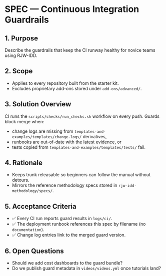 # SPEC — Continuous Integration Guardrails

## 1. Purpose
Describe the guardrails that keep the CI runway healthy for novice teams using
RJW-IDD.

## 2. Scope
- Applies to every repository built from the starter kit.
- Excludes proprietary add-ons stored under `add-ons/advanced/`.

## 3. Solution Overview
CI runs the `scripts/checks/run_checks.sh` workflow on every push. Guards block
merge when:
- change logs are missing from `templates-and-examples/templates/change-logs/`
  derivatives,
- runbooks are out-of-date with the latest evidence, or
- tests copied from `templates-and-examples/templates/tests/` fail.

## 4. Rationale
- Keeps trunk releasable so beginners can follow the manual without detours.
- Mirrors the reference methodology specs stored in
  `rjw-idd-methodology/specs/`.

## 5. Acceptance Criteria
- ✅ Every CI run reports guard results in `logs/ci/`.
- ✅ The deployment runbook references this spec by filename (no `documentation`).
- ✅ Change log entries link to the merged guard version.

## 6. Open Questions
- Should we add cost dashboards to the guard bundle?
- Do we publish guard metadata in `videos/videos.yml` once tutorials land?
